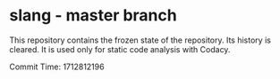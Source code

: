 # slang - master branch

This repository contains the frozen state of the repository.
Its history is cleared. It is used only for static code
analysis with Codacy.

Commit Time: 1712812196
